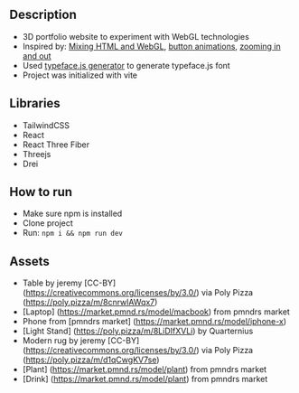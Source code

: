 ## Description

- 3D portfolio website to experiment with WebGL technologies
- Inspired by: [Mixing HTML and WebGL](https://codesandbox.io/s/9keg6), [button animations](https://codesandbox.io/s/ioxywi), [zooming in and out](https://guillaumegouessan.com/)
- Used [typeface.js generator](http://gero3.github.io/facetype.js/) to generate typeface.js font
- Project was initialized with vite

## Libraries

- TailwindCSS
- React
- React Three Fiber
- Threejs
- Drei


## How to run

- Make sure npm is installed
- Clone project
- Run: ```npm i && npm run dev```

## Assets

- Table by jeremy [CC-BY] (https://creativecommons.org/licenses/by/3.0/) via Poly Pizza (https://poly.pizza/m/8cnrwlAWqx7)
- [Laptop] (https://market.pmnd.rs/model/macbook) from pmndrs market
- Phone from [pmndrs market] (https://market.pmnd.rs/model/iphone-x)
- [Light Stand] (https://poly.pizza/m/8LiDIfXVLi) by Quarternius 
- Modern rug by jeremy [CC-BY] (https://creativecommons.org/licenses/by/3.0/) via Poly Pizza (https://poly.pizza/m/d1qCwgKV7se)
- [Plant] (https://market.pmnd.rs/model/plant) from pmndrs market
- [Drink] (https://market.pmnd.rs/model/plant) from pmndrs market
